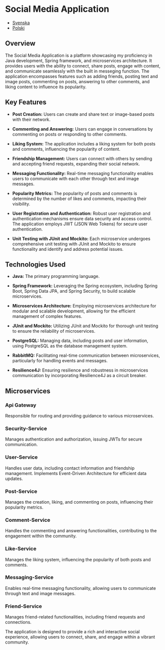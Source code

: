 # Social Media Application
- [Svenska](README_SE.md)
- [Polski](README_PL.md)

## Overview
The Social Media Application is a platform showcasing my proficiency in Java development, Spring framework, and microservices architecture. It provides users with the ability to connect, share posts, engage with content, and communicate seamlessly with the built in messeging function. The application encompasses features such as adding friends, posting text and image posts, commenting on posts, answering to other comments, and liking content to influence its popularity.

## Key Features
- **Post Creation:** Users can create and share text or image-based posts with their network.

- **Commenting and Answering:** Users can engage in conversations by commenting on posts or responding to other comments.

- **Liking System:** The application includes a liking system for both posts and comments, influencing the popularity of content.

- **Friendship Management:** Users can connect with others by sending and accepting friend requests, expanding their social network.

- **Messaging Functionality:** Real-time messaging functionality enables users to communicate with each other through text and image messages.

- **Popularity Metrics:** The popularity of posts and comments is determined by the number of likes and comments, impacting their visibility.

- **User Registration and Authentication:** Robust user registration and authentication mechanisms ensure data security and access control. The application employs JWT (JSON Web Tokens) for secure user authentication.

- **Unit Testing with JUnit and Mockito:** Each microservice undergoes comprehensive unit testing with JUnit and Mockito to ensure functionality and identify and address potential issues.

## Technologies Used
- **Java:** The primary programming language.

- **Spring Framework:** Leveraging the Spring ecosystem, including Spring Boot, Spring Data JPA, and Spring Security, to build scalable microservices.

- **Microservices Architecture:** Employing microservices architecture for modular and scalable development, allowing for the efficient management of complex features.

- **JUnit and Mockito:** Utilizing JUnit and Mockito for thorough unit testing to ensure the reliability of microservices.

- **PostgreSQL:** Managing data, including posts and user information, using PostgreSQL as the database management system.

- **RabbitMQ:** Facilitating real-time communication between microservices, particularly for handling events and messages.

- **Resilience4J:** Ensuring resilience and robustness in microservices communication by incorporating Resilience4J as a circuit breaker.

## Microservices

### Api Gateway
Responsible for routing and providing guidance to various microservices.

### Security-Service
Manages authentication and authorization, issuing JWTs for secure communication.

### User-Service
Handles user data, including contact information and friendship management. Implements Event-Driven Architecture for efficient data updates.

### Post-Service
Manages the creation, liking, and commenting on posts, influencing their popularity metrics.

### Comment-Service
Handles the commenting and answering functionalities, contributing to the engagement within the community.

### Like-Service
Manages the liking system, influencing the popularity of both posts and comments.

### Messaging-Service
Enables real-time messaging functionality, allowing users to communicate through text and image messages.

### Friend-Service
Manages friend-related functionalities, including friend requests and connections.

The application is designed to provide a rich and interactive social experience, allowing users to connect, share, and engage within a vibrant community.